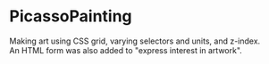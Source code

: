 # PicassoPainting

Making art using CSS grid, varying selectors and units, and z-index. <br>
An HTML form was also added to "express interest in artwork". 
